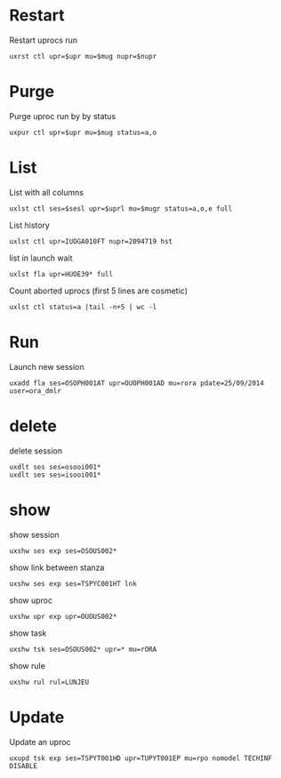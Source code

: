 # Restart

Restart uprocs run
```
uxrst ctl upr=$upr mu=$mug nupr=$nupr
```
# Purge

Purge uproc run by by status
```
uxpur ctl upr=$upr mu=$mug status=a,o
```

# List	

List with all columns
```
uxlst ctl ses=$sesl upr=$uprl mu=$mugr status=a,o,e full
```

List history
```
uxlst ctl upr=IUOGA010FT nupr=2094719 hst 
```

list in launch wait
```
uxlst fla upr=HUOE39* full 
```
	
Count aborted uprocs (first 5 lines are cosmetic)
```
uxlst ctl status=a |tail -n+5 | wc -l
```
	
# Run 

Launch new session
```
uxadd fla ses=OSOPH001AT upr=OUOPH001AD mu=rora pdate=25/09/2014 user=ora_dmlr
```
	
# delete

delete session
```
uxdlt ses ses=osooi001*
uxdlt ses ses=isooi001*
```

# show

show session
```
uxshw ses exp ses=OSOUS002*
```

show link between stanza
```
uxshw ses exp ses=TSPYC001HT lnk
```

show uproc
```
uxshw upr exp upr=OUOUS002*
```

show task
```
uxshw tsk ses=OSOUS002* upr=* mu=rORA
```

show rule
```
uxshw rul rul=LUNJEU
```

# Update

Update an uproc
```
uxupd tsk exp ses=TSPYT001HD upr=TUPYT001EP mu=rpo nomodel TECHINF DISABLE
```
